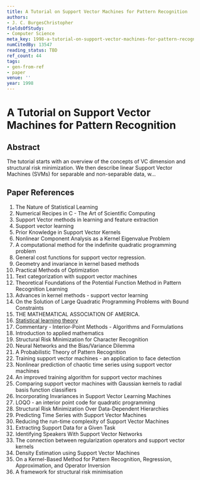 ```yaml
---
title: A Tutorial on Support Vector Machines for Pattern Recognition
authors:
- J. C. BurgesChristopher
fieldsOfStudy:
- Computer Science
meta_key: 1998-a-tutorial-on-support-vector-machines-for-pattern-recognition
numCitedBy: 13547
reading_status: TBD
ref_count: 44
tags:
- gen-from-ref
- paper
venue: ''
year: 1998
---
```


# A Tutorial on Support Vector Machines for Pattern Recognition

## Abstract

The tutorial starts with an overview of the concepts of VC dimension and structural risk minimization. We then describe linear Support Vector Machines (SVMs) for separable and non-separable data, w...

## Paper References

1. The Nature of Statistical Learning
2. Numerical Recipes in C - The Art of Scientific Computing
3. Support Vector methods in learning and feature extraction
4. Support vector learning
5. Prior Knowledge in Support Vector Kernels
6. Nonlinear Component Analysis as a Kernel Eigenvalue Problem
7. A computational method for the indefinite quadratic programming problem
8. General cost functions for support vector regression.
9. Geometry and invariance in kernel based methods
10. Practical Methods of Optimization
11. Text categorization with support vector machines
12. Theoretical Foundations of the Potential Function Method in Pattern Recognition Learning
13. Advances in kernel methods - support vector learning
14. On the Solution of Large Quadratic Programming Problems with Bound Constraints
15. THE MATHEMATICAL ASSOCIATION OF AMERICA.
16. [Statistical learning theory](1998-statistical-learning-theory)
17. Commentary - Interior-Point Methods - Algorithms and Formulations
18. Introduction to applied mathematics
19. Structural Risk Minimization for Character Recognition
20. Neural Networks and the Bias/Variance Dilemma
21. A Probabilistic Theory of Pattern Recognition
22. Training support vector machines - an application to face detection
23. Nonlinear prediction of chaotic time series using support vector machines
24. An improved training algorithm for support vector machines
25. Comparing support vector machines with Gaussian kernels to radial basis function classifiers
26. Incorporating Invariances in Support Vector Learning Machines
27. LOQO - an interior point code for quadratic programming
28. Structural Risk Minimization Over Data-Dependent Hierarchies
29. Predicting Time Series with Support Vector Machines
30. Reducing the run-time complexity of Support Vector Machines
31. Extracting Support Data for a Given Task
32. Identifying Speakers With Support Vector Networks
33. The connection between regularization operators and support vector kernels
34. Density Estimation using Support Vector Machines
35. On a Kernel-Based Method for Pattern Recognition, Regression, Approximation, and Operator Inversion
36. A framework for structural risk minimisation

